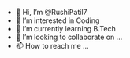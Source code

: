 - 👋 Hi, I’m @RushiPatil7
- 👀 I’m interested in Coding 
- 🌱 I’m currently learning B.Tech
- 💞️ I’m looking to collaborate on ...
- 📫 How to reach me ...

<!---
RushiPatil7/RushiPatil7 is a ✨ special ✨ repository because its `README.md` (this file) appears on your GitHub profile.
You can click the Preview link to take a look at your changes.
--->
